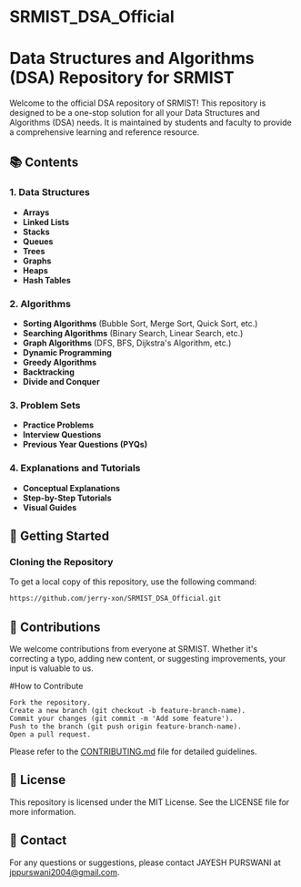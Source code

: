# SRMIST_DSA_Official
# Data Structures and Algorithms (DSA) Repository for SRMIST

Welcome to the official DSA repository of SRMIST! This repository is designed to be a one-stop solution for all your Data Structures and Algorithms (DSA) needs. It is maintained by students and faculty to provide a comprehensive learning and reference resource.

## 📚 Contents

### 1. Data Structures
- **Arrays**
- **Linked Lists**
- **Stacks**
- **Queues**
- **Trees**
- **Graphs**
- **Heaps**
- **Hash Tables**

### 2. Algorithms
- **Sorting Algorithms** (Bubble Sort, Merge Sort, Quick Sort, etc.)
- **Searching Algorithms** (Binary Search, Linear Search, etc.)
- **Graph Algorithms** (DFS, BFS, Dijkstra's Algorithm, etc.)
- **Dynamic Programming**
- **Greedy Algorithms**
- **Backtracking**
- **Divide and Conquer**

### 3. Problem Sets
- **Practice Problems**
- **Interview Questions**
- **Previous Year Questions (PYQs)**

### 4. Explanations and Tutorials
- **Conceptual Explanations**
- **Step-by-Step Tutorials**
- **Visual Guides**

## 🚀 Getting Started

### Cloning the Repository
To get a local copy of this repository, use the following command:
```bash
https://github.com/jerry-xon/SRMIST_DSA_Official.git
```


## 🤝 Contributions

We welcome contributions from everyone at SRMIST. Whether it's correcting a typo, adding new content, or suggesting improvements, your input is valuable to us.

#How to Contribute
```
Fork the repository.
Create a new branch (git checkout -b feature-branch-name).
Commit your changes (git commit -m 'Add some feature').
Push to the branch (git push origin feature-branch-name).
Open a pull request.
```
Please refer to the [CONTRIBUTING.md](https://github.com/jerry-xon/SRMIST_DSA_Official/blob/main/CONTRIBUTING.md) file for detailed guidelines.

## 📜 License

This repository is licensed under the MIT License. See the LICENSE file for more information.

## 📧 Contact

For any questions or suggestions, please contact JAYESH PURSWANI at jppurswani2004@gmail.com.





